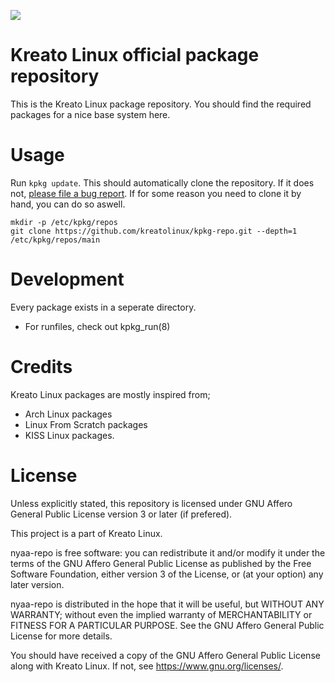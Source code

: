 <p align="left">
<img src="https://github.com/kreatolinux/logo/blob/master/withtext.png"> 
</p>

# Kreato Linux official package repository
This is the Kreato Linux package repository. 
You should find the required packages for a nice base system here.

# Usage
Run `kpkg update`. This should automatically clone the repository. If it does not, [please file a bug report](https://github.com/kreatolinux/src/issues).
If for some reason you need to clone it by hand, you can do so aswell.
```
mkdir -p /etc/kpkg/repos
git clone https://github.com/kreatolinux/kpkg-repo.git --depth=1 /etc/kpkg/repos/main
```

# Development
Every package exists in a seperate directory.

* For runfiles, check out kpkg_run(8)

# Credits
Kreato Linux packages are mostly inspired from;

* Arch Linux packages
* Linux From Scratch packages
* KISS Linux packages.

# License
Unless explicitly stated, this repository is licensed under GNU Affero General Public License version 3 or later (if prefered).

This project is a part of Kreato Linux.

nyaa-repo is free software: you can redistribute it and/or modify
it under the terms of the GNU Affero General Public License as published by
the Free Software Foundation, either version 3 of the License, or
(at your option) any later version.

nyaa-repo is distributed in the hope that it will be useful,
but WITHOUT ANY WARRANTY; without even the implied warranty of
MERCHANTABILITY or FITNESS FOR A PARTICULAR PURPOSE.  See the
GNU Affero General Public License for more details.

You should have received a copy of the GNU Affero General Public License
along with Kreato Linux.  If not, see <https://www.gnu.org/licenses/>.
